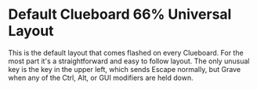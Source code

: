 # Default Clueboard 66% Universal Layout

This is the default layout that comes flashed on every Clueboard. For the most
part it's a straightforward and easy to follow layout. The only unusual key is 
the key in the upper left, which sends Escape normally, but Grave when any of
the Ctrl, Alt, or GUI modifiers are held down.
